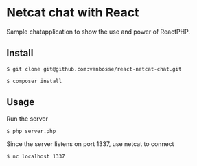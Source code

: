 # Netcat chat with React

Sample chatapplication to show the use and power of ReactPHP.

## Install

	$ git clone git@github.com:vanbosse/react-netcat-chat.git

	$ composer install

## Usage

Run the server

	$ php server.php

Since the server listens on port 1337, use netcat to connect

	$ nc localhost 1337
